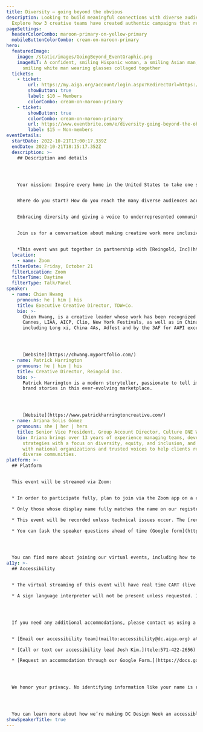 ```yaml
---
title: Diversity — going beyond the obvious
description: Looking to build meaningful connections with diverse audiences?
  Explore how 3 creative teams have created authentic campaigns that resonate.
pageSettings:
  headerColorCombo: maroon-primary-on-yellow-primary
  mobileButtonColorCombo: cream-on-maroon-primary
hero:
  featuredImage:
    image: /static/images/GoingBeyond_EventGraphic.png
    imageALT: A confident, smiling Hispanic woman, a smiling Asian man, and a
      smiling white man wearing glasses collaged together
  tickets:
    - ticket:
        url: https://my.aiga.org/account/login.aspx?RedirectUrl=https://ikit.aiga.org/ikit_national_util/ikit-national-util-sso-redirect/?state=https%3A%2F%2Fdc.aiga.org%2Fevent%2Fdiversity-going-beyond-the-obvious%2F%3Fredirect_source%3Deventbrite_register
        showButton: true
        label: $10 — Members
        colorCombo: cream-on-maroon-primary
    - ticket:
        showButton: true
        colorCombo: cream-on-maroon-primary
        url: https://www.eventbrite.com/e/diversity-going-beyond-the-obvious-tickets-425546861117?discount=6330a83b370d0
        label: $15 — Non-members
eventDetails:
  startDate: 2022-10-21T17:00:17.339Z
  endDate: 2022-10-21T18:15:17.352Z
  description: >-
    ## Description and details




    Your mission: Inspire every home in the United States to take one single action.


    Where do you start? How do you reach the many diverse audiences across the country? That was the challenge for the creative partners from [Reingold](http://www.reingold.com), [Culture ONE World](http://www.cultureoneworld.com), and [TDW+Co](https://www.tdwandco.com/). in the months and years leading up to the 2020 Census.


    Embracing diversity and giving a voice to underrepresented communities is a goal for many creative professionals. Translating those aspirations into meaningful connections can sometimes be a challenge. The work to inspire millions of Americans to respond to the decennial census — as well as other creative campaigns — has provided actionable insights for creating such connections.


    Join us for a conversation about making creative work more inclusive and relevant to diverse audiences. As a creative community, pushing beyond the obvious can help us all grow — and find an authentic voice.


    *T﻿his event was put together in partnership with [Reingold, Inc](http://www.reingold.com). with support from [Culture ONE World](http://www.cultureoneworld.com) and [TDW+Co](https://www.tdwandco.com/)*
  location:
    - name: Zoom
  filterDate: Friday, October 21
  filterLocation: Zoom
  filterTime: Daytime
  filterType: Talk/Panel
speaker:
  - name: Chien Hwang
    pronouns: he | him | his
    title: Executive Creative Director, TDW+Co.
    bio: >-
      Chien Hwang, is a creative leader whose work has been recognized by
      Cannes, LIAA, AICP, Clio, New York Festivals, as well as in China
      including Long xi, China 4As, Adfest and by the 3AF for AAPI excellence.




      [Website](https://chwang.myportfolio.com/)
  - name: Patrick Harrington
    pronouns: he | him | his
    title: Creative Director, Reingold Inc.
    bio: >-
      Patrick Harrington is a modern storyteller, passionate to tell impactful
      brand stories in this ever-evolving marketplace.




      [Website](https://www.patrickharringtoncreative.com/)
  - name: Ariana Solis Gómez
    pronouns: she | her | hers
    title: Senior Vice President, Group Account Director, Culture ONE World
    bio: Ariana brings over 13 years of experience managing teams, developing
      strategies with a focus on diversity, equity, and inclusion, and working
      with national organizations and trusted voices to help clients reach
      diverse communities.
platform: >-
  ## Platform


  This event will be streamed via Zoom:


  * In order to participate fully, plan to join via the Zoom app on a computer, tablet, or mobile device with enough bandwidth to support viewing video.

  * Only those whose display name fully matches the name on our registration list will be admitted from the waiting room, to ensure only those who have registered for the event are able to attend — and to create space for intimate conversations.

  * This event will be recorded unless technical issues occur. The [recordings will be shared in the AIGA DC recordings archive](https://dc.aiga.org/introducing-the-aiga-dc-event-recordings-archive/) for AIGA members to rewatch or catch up on at a later date. If you’re not an AIGA Member, you can register for a membership on [the AIGA Membership website.](https://www.aiga.org/membership-community/aiga-membership/)

  * You can [ask the speaker questions ahead of time (Google form](https://docs.google.com/forms/d/e/1FAIpQLSc0qHz60mOR3Ta2Q_3D2kRO--4Que77aSX6Q-sbMsoNp5VpBw/viewform), which may be answered during the event.




  You can find more about joining our virtual events, including how to connect, directions to troubleshoot, and information about our refund policy in our [FAQ](http://localhost:8080/faq/).
a11y: >-
  ## Accessibility


  * The virtual streaming of this event will have real time CART (live captioning) services and transcriptions provided by Verbit.

  * A sign language interpreter will not be present unless requested. If requested, we will do our best to employ a sign language interpreter for the event.




  If you need any additional accommodations, please contact us using a method that works best for you:


  * [Email our accessibility team](mailto:accessibility@dc.aiga.org) at accessibility@dc.aiga.org.

  * [Call or text our accessibility lead Josh Kim.](tele:571-422-2656)

  * [Request an accommodation through our Google Form.](https://docs.google.com/forms/d/e/1FAIpQLSe2l-FrPiSaZxPjIAOUadYn3axaz6SyloV42CWg-HF65TTy1w/viewform)




  We honor your privacy. No identifying information like your name is required to request an accommodation, and all details will be deleted once completed.




  You can learn more about how we’re making DC Design Week an accessible experience by visiting our [accessibility statement](http://localhost:8080/accessibility/).
showSpeakerTitle: true
---
```

